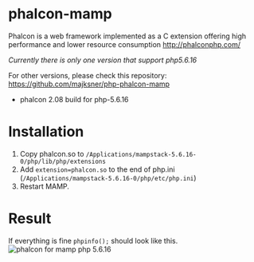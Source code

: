 # phalcon-mamp
Phalcon is a web framework implemented as a C extension offering high performance and lower resource consumption http://phalconphp.com/

*Currently there is only one version that support php5.6.16*

For other versions, please check this repository: https://github.com/majksner/php-phalcon-mamp

- phalcon 2.08 build for php-5.6.16

# Installation
1. Copy phalcon.so to `/Applications/mampstack-5.6.16-0/php/lib/php/extensions`
2. Add `extension=phalcon.so` to the end of php.ini (`/Applications/mampstack-5.6.16-0/php/etc/php.ini`)
3. Restart MAMP.

# Result
If everything is fine `phpinfo();` should look like this.
![phalcon for mamp php 5.6.16](https://i.imgur.com/JdFq9ZR.png)
